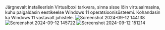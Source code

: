 Järgnevalt installeerisin Virtualboxi tarkvara, sinna sisse lõin virtuaalmasina, kuhu paigaldasin  eestikeelse Windows 11 operatsioonisüsteemi. Kohandasin ka Windows 11 vastavalt juhistele.
![Screenshot 2024-09-12 144138](https://github.com/user-attachments/assets/42dbc624-52da-4f92-8b61-4a55f73d4c42)
![Screenshot 2024-09-12 145722](https://github.com/user-attachments/assets/5731f644-475d-43e6-9f36-6ef4d1706af6)
![Screenshot 2024-09-12 151214](https://github.com/user-attachments/assets/b66815f4-e716-4950-87af-376ad51b6a17)





